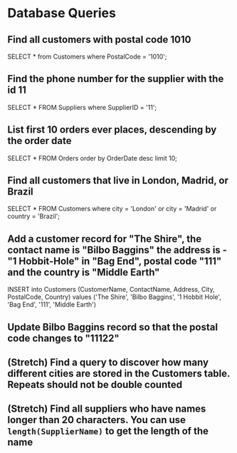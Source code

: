 # Database Queries

## Find all customers with postal code 1010

SELECT * from Customers where PostalCode = '1010'; 


## Find the phone number for the supplier with the id 11

SELECT * FROM Suppliers where SupplierID = '11';

## List first 10 orders ever places, descending by the order date

SELECT * FROM Orders order by OrderDate desc limit 10;

## Find all customers that live in London, Madrid, or Brazil

SELECT * FROM Customers where city = 'London' or city = 'Madrid' or country = 'Brazil';

## Add a customer record for "The Shire", the contact name is "Bilbo Baggins" the address is -"1 Hobbit-Hole" in "Bag End", postal code "111" and the country is "Middle Earth"

INSERT into Customers (CustomerName, ContactName, Address, City, PostalCode, Country) values ('The Shire', 'Bilbo Baggins', '1 Hobbit Hole', 'Bag End', '111', 'Middle Earth')

## Update Bilbo Baggins record so that the postal code changes to "11122"

## (Stretch) Find a query to discover how many different cities are stored in the Customers table. Repeats should not be double counted

## (Stretch) Find all suppliers who have names longer than 20 characters. You can use `length(SupplierName)` to get the length of the name
